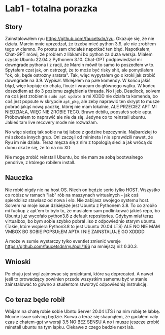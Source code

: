# Lab1 - totalna porazka
## Story
Zainstalowałem ryu https://github.com/faucetsdn/ryu. Okazuje się, że nie działa. Marcin mnie uprzedzał, że trzeba mieć python 3.9, ale nie zrobiłem tego w ciemno. Po prostu sam chciałeś napotkać ten błąd.
Napotkałem, Chat-GPT mówi, że problem z libkami bo python za duza wersja. Miałem czyste Ubuntu 22.04 z Pythonem 3.10. Chat-GPT podpowiedział mi downgrade pythona i z racji, że Marcin mówił to samo to poszedłem w to. 
Spytałem czat jak, on ostrzegł, że to może być risky shit, ale pomyślałem "ok, ok, będe ostrożny sratata". Tak, więc wypytałem go o kroki jak zrobić downgrade na 3.9. Wypisał. 
Wklejałem na pałe komendy. W końcu jakiś błąd, więc kopiuje do chata, fixuje i wracam do głównego wątku. W końcu doszedłem aż do 3 poziomu zagłębienia threada. 
No i jeb. Deadlock, solvem na coś jest zrobienie `sudo apt update` a mi XDDD nie działa ta komenda, bo coś jest popsute w skrypcie `apt_pkg`, ale zeby naprawić ten skrypt to musze pobrać jakąś nową paczkę, której nie mam lokalnie, ALE PRZECIEZ APT MI NIEDZIAŁA, WIĘC NIE ZROBIE TEGO.
Brawo debilu, popsułeś sobie apta. Próbowałem to naprawić ale nie da się. Jedyne co to reinstall ubuntu. Jakieś tam live recovery mode nie rozważam. 

No więc siedzę tak sobie na tej labce z godzine bezczynnie. Najbardziej to mi szkoda innych grup. Oni zaczęli od minineta i nie sprawdzili nawet, że Ryu im nie działa. Teraz męcza się z nim z topologią sieci a jak wrócą do domu okaże się, że to na nic XD

Nie mogę zrobić reinstall Ubuntu, bo nie mam ze sobą bootwalnego pendrive, z którego robilem install. 

## Nauczka
Nie robić nigdy nic na host OS. Niech on będzie serio tylko HOST. Wszystko co robisz w ramach "lab" rób na maszynach wirtualnych - jak coś spierdolisz stawiasz od nowa i elo. Nie zabijasz swojego systemu host.
Solvem na moje issue dzisiejsze jest Ubuntu z Pythonem 3.8. To co zrobiło mi fuckup z apt'em to było to, że musiałem sam podlinkować jakieś repo, bo Ubuntu już wycofało python3.8 z default repositories.
Gdybym miał teraz virtualbox, bo bym sobie szybko pobrał .iso z odpowiednio starym ubuntu. (Takie, które wspiera Python3.8 to jest Ubuntu 20.04 LTS)
ALE NO NIE MAM VMBOX BO SOBIE POPSUŁEM APTA I NIE ZAINSTALUJE GO XDDDD

A może w sumie wystarczy tylko eventlet zmienić wersje https://github.com/faucetsdn/ryu/pull/166 na mniejszą niż 0.30.3.

## Wnioski
Po chuju jest wgl zajmowac się projektami, które są deprecated. A nawet jeśli to prowadzący powinien przede wszystkim samemu być w stanie zainstalować to gówno a studentom stworzyć odpowiednią instrukcję.

## Co teraz będe robił
Wbijam na chatę robie sobie Ubntu Server 20.04 LTS i na nim robię te labkę.
Mocne issue solving będzie.
Kurwa a teraz się skapnąłem, że gadałem cały czas z chatem-gpt w wersji 3.5 NO BEZ SENSU
A no i musze jeszcze zrobić reinstall ubuntu na tym lapku.
Ciekawe z czego bedzie next lab.
